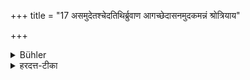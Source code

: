 +++
title = "17 असमुदेतश्चेदतिथिर्ब्रुवाण आगच्छेदासनमुदकमन्नं श्रोत्रियाय"

+++

<details><summary>Bühler</summary>

17. If an unlearned person who pretends to be (worthy of the appellation) 'guest' comes to him, he shall give him a seat, water, and food, (thinking) 'I give it to a learned Brāhmaṇa.' Thus (the merit) of his (gift) becomes (as) great (as if a learned Brāhmaṇa had received it).
</details>

<details><summary>हरदत्त-टीका</summary>

## सूत्रम्
असमुदेतश्चेदतिथिर्ब्रुवाण आगच्छेदासनमुदकमन्नं श्रोत्रियाय ददामीत्येव दद्यादेवमस्य समृद्धं भवति ॥ १७ ॥  
### टिप्पनी
विद्यादिभीरहितोऽसमुदेतः । स चेदतिथिरिति ब्रुवाण आगच्छेत्तदा तस्मै आसनादिकं श्रोत्रियायैव ददामीत्येवं मनसि कृत्वा दद्यात् । एवं ददतोऽस्य तद्दानं समृद्धं भवति श्रोत्रियायैव दत्तं भवति ॥ १७॥  


इति द्वितीयप्रश्ने सप्तमी कण्डिका ॥ ७ ॥   

इत्यापस्तम्बधर्मसूत्रवृत्तौ हरदत्तमिश्रविरचितायामुज्ज्वलायां द्वितीयप्रश्ने तृतीयः पटलः ॥ ३ ॥
</details>
